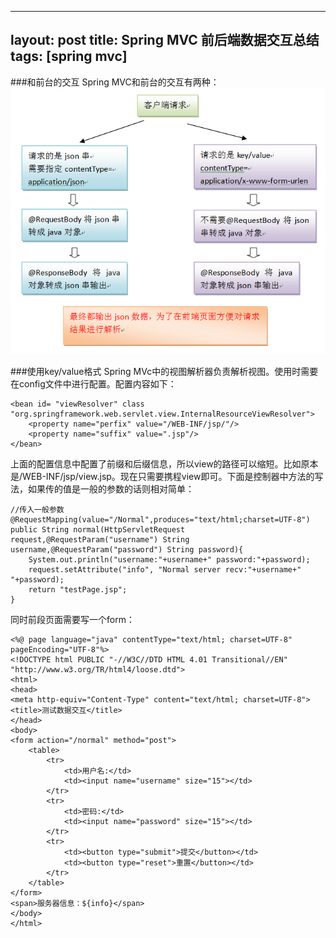 
---
layout: post
title: Spring MVC 前后端数据交互总结
tags: [spring mvc]
---

###和前台的交互
Spring MVC和前台的交互有两种：
![两种交互方式](/img/spring_mvc.png)


###使用key/value格式
Spring MVc中的视图解析器负责解析视图。使用时需要在config文件中进行配置。配置内容如下：

	<bean id= "viewResolver" class "org.springframework.web.servlet.view.InternalResourceViewResolver">
		<property name="perfix" value="/WEB-INF/jsp/"/>
		<property name="suffix" value=".jsp"/>
	</bean>
上面的配置信息中配置了前缀和后缀信息，所以view的路径可以缩短。比如原本是/WEB-INF/jsp/view.jsp。现在只需要携程view即可。下面是控制器中方法的写法，如果传的值是一般的参数的话则相对简单：


	//传入一般参数
    @RequestMapping(value="/Normal",produces="text/html;charset=UTF-8")
    public String normal(HttpServletRequest request,@RequestParam("username") String username,@RequestParam("password") String password){
        System.out.println("username:"+username+" password:"+password);
        request.setAttribute("info", "Normal server recv:"+username+" "+password);
        return "testPage.jsp";
    }

同时前段页面需要写一个form：

	<%@ page language="java" contentType="text/html; charset=UTF-8"
    pageEncoding="UTF-8"%>
	<!DOCTYPE html PUBLIC "-//W3C//DTD HTML 4.01 Transitional//EN" "http://www.w3.org/TR/html4/loose.dtd">
	<html>
	<head>
	<meta http-equiv="Content-Type" content="text/html; charset=UTF-8">
	<title>测试数据交互</title>
	</head>
	<body>
    <form action="/normal" method="post">
        <table>
            <tr>
                <td>用户名:</td>
                <td><input name="username" size="15"></td>
            </tr>
            <tr>
                <td>密码:</td>
                <td><input name="password" size="15"></td>
            </tr>
            <tr>
                <td><button type="submit">提交</button></td>
                <td><button type="reset">重置</button></td>
            </tr>
        </table>
    </form>
    <span>服务器信息：${info}</span>
	</body>
	</html>

